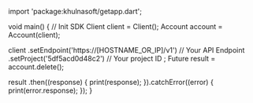 import 'package:khulnasoft/getapp.dart';

void main() { // Init SDK
  Client client = Client();
  Account account = Account(client);

  client
    .setEndpoint('https://[HOSTNAME_OR_IP]/v1') // Your API Endpoint
    .setProject('5df5acd0d48c2') // Your project ID
  ;
  Future result = account.delete();

  result
    .then((response) {
      print(response);
    }).catchError((error) {
      print(error.response);
  });
}
